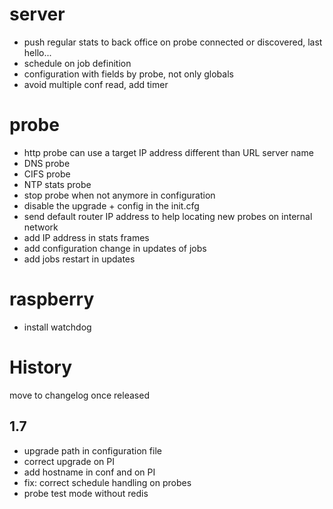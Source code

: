 server
======
* push regular stats to back office on probe connected or discovered, last hello...
* schedule on job definition
* configuration with fields by probe, not only globals
* avoid multiple conf read, add timer

probe
=====
* http probe can use a target IP address different than URL server name
* DNS probe
* CIFS probe
* NTP stats probe
* stop probe when not anymore in configuration
* disable the upgrade + config in the init.cfg
* send default router IP address to help locating new probes on internal network
* add IP address in stats frames
* add configuration change in updates of jobs
* add jobs restart in updates

raspberry
=========
* install watchdog

History
=======
move to changelog once released

1.7
-----
* upgrade path in configuration file
* correct upgrade on PI
* add hostname in conf and on PI
* fix: correct schedule handling on probes
* probe test mode without redis
